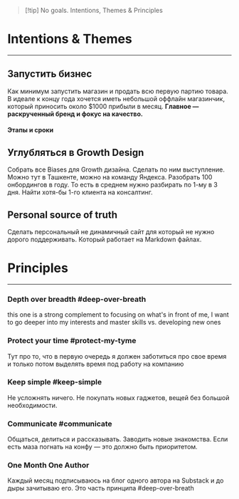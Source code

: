 
> [!tip] No goals. Intentions, Themes & Principles

# Intentions & Themes
---
## Запустить бизнес
Как минимум запустить магазин и продать всю первую партию товара. 
В идеале к концу года хочется иметь небольшой оффлайн магазинчик, который приносить около $1000 прибыли в месяц. 
**Главное — раскрученный бренд и фокус на качество.**

#### Этапы и сроки

## Углубляться в Growth Design
Собрать все Biases для Growth дизайна. Сделать по ним выступление. Можно тут в Ташкенте, можно на команду Яндекса. 
Разобрать 100 онбордингов в году. То есть в среднем нужно разбирать по 1-му в 3 дня. 
Найти хотя-бы 1-го клиента на консалтинг. 

## Personal source of truth 
Сделать персональный не динамичный сайт для который не нужно дорого поддерживать. Который работает на Markdown файлах. 


# Principles 
--- 
### Depth over breadth #deep-over-breath
this one is a strong complement to focusing on what's in front of me, I want to go deeper into my interests and master skills vs. developing new ones

### Protect your time #protect-my-tyme
Тут про то, что в первую очередь я должен заботиться про свое время и только потом выделять время под работу на компанию

### Keep simple #keep-simple
Не усложнять ничего. Не покупать новых гаджетов, вещей без большой необходимости. 

### Communicate #communicate
Общаться, делиться и рассказывать. Заводить новые знакомства. Если есть маза погнать на конфу — это должно быть приоритетом. 

### One Month One Author 
Каждый месяц подписываюсь на блог одного автора на Substack и до дыры зачитываю его. Это часть принципа #deep-over-breath 
